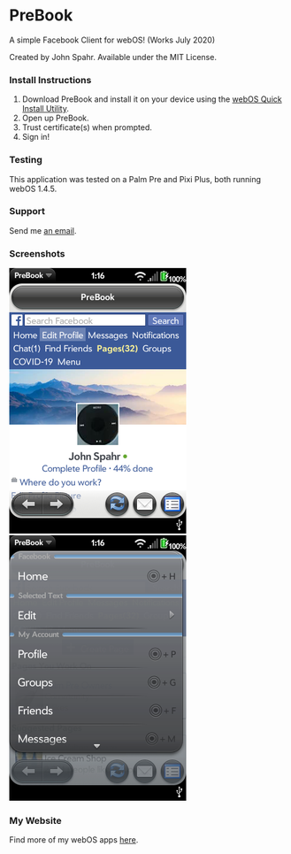 # PreBook
A simple Facebook Client for webOS! (Works July 2020)

Created by John Spahr. Available under the MIT License.

### Install Instructions
1. Download PreBook and install it on your device using the [webOS Quick Install Utility](https://github.com/JayCanuck/webos-quick-install/releases).
2. Open up PreBook.
3. Trust certificate(s) when prompted.
4. Sign in!

### Testing
This application was tested on a Palm Pre and Pixi Plus, both running webOS 1.4.5.

### Support
Send me [an email](mailto:tectra.systems@gmail.com).

### Screenshots
![Profile](https://github.com/JohnSpahr/PreBook/blob/master/Screenshots/profile.png?raw=true) ![Menu](https://github.com/JohnSpahr/PreBook/blob/master/Screenshots/menu%201.png?raw=true)

### My Website
Find more of my webOS apps [here](https://tectrasystems.org/webos-apps).
